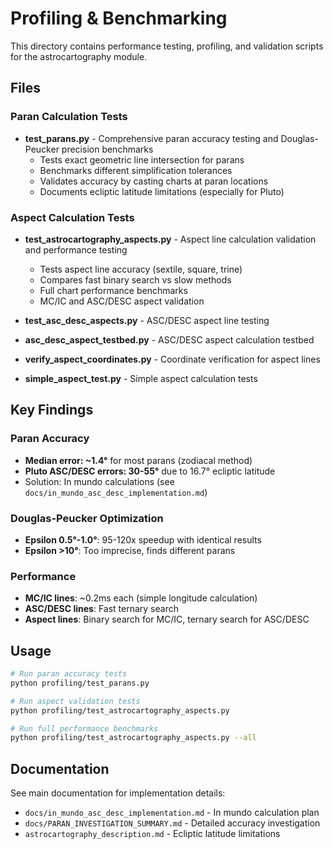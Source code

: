 # Profiling & Benchmarking

This directory contains performance testing, profiling, and validation scripts for the astrocartography module.

## Files

### Paran Calculation Tests
- **test_parans.py** - Comprehensive paran accuracy testing and Douglas-Peucker precision benchmarks
  - Tests exact geometric line intersection for parans
  - Benchmarks different simplification tolerances
  - Validates accuracy by casting charts at paran locations
  - Documents ecliptic latitude limitations (especially for Pluto)

### Aspect Calculation Tests
- **test_astrocartography_aspects.py** - Aspect line calculation validation and performance testing
  - Tests aspect line accuracy (sextile, square, trine)
  - Compares fast binary search vs slow methods
  - Full chart performance benchmarks
  - MC/IC and ASC/DESC aspect validation

- **test_asc_desc_aspects.py** - ASC/DESC aspect line testing
- **asc_desc_aspect_testbed.py** - ASC/DESC aspect calculation testbed
- **verify_aspect_coordinates.py** - Coordinate verification for aspect lines
- **simple_aspect_test.py** - Simple aspect calculation tests

## Key Findings

### Paran Accuracy
- **Median error: ~1.4°** for most parans (zodiacal method)
- **Pluto ASC/DESC errors: 30-55°** due to 16.7° ecliptic latitude
- Solution: In mundo calculations (see `docs/in_mundo_asc_desc_implementation.md`)

### Douglas-Peucker Optimization
- **Epsilon 0.5°-1.0°**: 95-120x speedup with identical results
- **Epsilon >10°**: Too imprecise, finds different parans

### Performance
- **MC/IC lines**: ~0.2ms each (simple longitude calculation)
- **ASC/DESC lines**: Fast ternary search
- **Aspect lines**: Binary search for MC/IC, ternary search for ASC/DESC

## Usage

```bash
# Run paran accuracy tests
python profiling/test_parans.py

# Run aspect validation tests
python profiling/test_astrocartography_aspects.py

# Run full performance benchmarks
python profiling/test_astrocartography_aspects.py --all
```

## Documentation

See main documentation for implementation details:
- `docs/in_mundo_asc_desc_implementation.md` - In mundo calculation plan
- `docs/PARAN_INVESTIGATION_SUMMARY.md` - Detailed accuracy investigation
- `astrocartography_description.md` - Ecliptic latitude limitations
